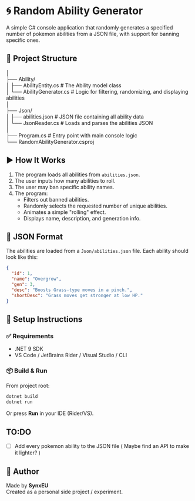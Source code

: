 # 🌀 Random Ability Generator

A simple C# console application that randomly generates a specified number of pokemon abilities from a JSON file, with support for banning specific ones.

## 📁 Project Structure

│ \
├── Ability/ \
│ ├── AbilityEntity.cs # The Ability model class \
│ └── AbilityGenerator.cs # Logic for filtering, randomizing, and displaying abilities \
│ \
├── Json/ \
│ ├── abilities.json # JSON file containing all ability data \
│ └── JsonReader.cs # Loads and parses the abilities JSON \
│ \
├── Program.cs # Entry point with main console logic \
└── RandomAbilityGenerator.csproj

## ▶️ How It Works

1. The program loads all abilities from `abilities.json`.
2. The user inputs how many abilities to roll.
3. The user may ban specific ability names.
4. The program:
   - Filters out banned abilities.
   - Randomly selects the requested number of unique abilities.
   - Animates a simple "rolling" effect.
   - Displays name, description, and generation info.

## 💾 JSON Format

The abilities are loaded from a `Json/abilities.json` file. Each ability should look like this:

```json
{
  "id": 1,
  "name": "Overgrow",
  "gen": 3,
  "desc": "Boosts Grass-type moves in a pinch.",
  "shortDesc": "Grass moves get stronger at low HP."
}
```

## 🔧 Setup Instructions
### ✅ Requirements
- .NET 9 SDK
- VS Code / JetBrains Rider / Visual Studio / CLI

### 📦 Build & Run
From project root:
```sh
dotnet build
dotnet run
```
Or press **Run** in your IDE (Rider/VS).

## TO:DO
- [ ] Add every pokemon ability to the JSON file ( Maybe find an API to make it lighter? )

## 🙋 Author
Made by **SynxEU** \
Created as a personal side project / experiment.

